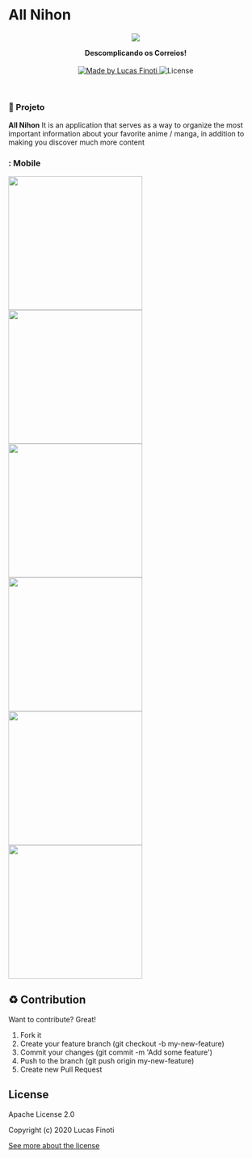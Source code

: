 
# All Nihon
  
  

<h4  align="center">
 

<img  src="https://wallup.net/wp-content/uploads/2016/01/98590-minimalism-Nippon-origami-digital_art-waves-Japan-birds-Nihon.jpg"/><br> 

<b>Descomplicando os Correios!</b> 

</h4> 

<p  align="center"> 

<a  href="https://lucasfinoti.netlify.app">


<img  alt="Made by Lucas Finoti"  src="https://img.shields.io/badge/made%20by-LucasFinoti-red">

</a>
  
<img  alt="License"  src="https://img.shields.io/badge/license-Apache 2.0-red">
  
</p>

<br>



### :muscle: Projeto

<b>All Nihon</b> It is an application that serves as a way to organize the most important information about your favorite anime / manga, in addition to making you discover much more content



</p>

### : Mobile

<p>

<img  src="./assets/screenshots/1.png"  width=265/>

<img  src="./assets/screenshots/2.png"  width=265/>

<img  src="./assets/screenshots/3.png"  width=265/>

<img  src="./assets/screenshots/4.png"  width=265/>

<img  src="./assets/screenshots/5.png"  width=265/>

<img  src="./assets/screenshots/6.png"  width=265/>

</p>

## :recycle:  Contribution

Want to contribute? Great!

1. Fork it
2. Create your feature branch (git checkout -b my-new-feature)
3. Commit your changes (git commit -m 'Add some feature')
4. Push to the branch (git push origin my-new-feature)
5. Create new Pull Request


## License

Apache License 2.0

Copyright (c) 2020 Lucas Finoti

[See more about the license][LICENSE]

[LICENSE]: <https://github.com/FinotiLucas/All-Nihon/blob/master/LICENSE>